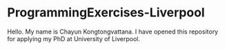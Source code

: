 # ProgrammingExercises-Liverpool
Hello. My name is Chayun Kongtongvattana. I have opened this repository for applying my PhD at University of Liverpool.
